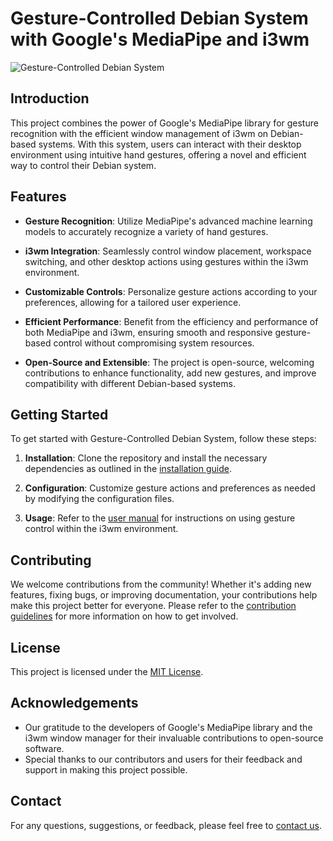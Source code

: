 # Gesture-Controlled Debian System with Google's MediaPipe and i3wm

![Gesture-Controlled Debian System](https://example.com/your_image.png)

## Introduction

This project combines the power of Google's MediaPipe library for gesture recognition with the efficient window management of i3wm on Debian-based systems. With this system, users can interact with their desktop environment using intuitive hand gestures, offering a novel and efficient way to control their Debian system.

## Features

- **Gesture Recognition**: Utilize MediaPipe's advanced machine learning models to accurately recognize a variety of hand gestures.
  
- **i3wm Integration**: Seamlessly control window placement, workspace switching, and other desktop actions using gestures within the i3wm environment.

- **Customizable Controls**: Personalize gesture actions according to your preferences, allowing for a tailored user experience.

- **Efficient Performance**: Benefit from the efficiency and performance of both MediaPipe and i3wm, ensuring smooth and responsive gesture-based control without compromising system resources.

- **Open-Source and Extensible**: The project is open-source, welcoming contributions to enhance functionality, add new gestures, and improve compatibility with different Debian-based systems.

## Getting Started

To get started with Gesture-Controlled Debian System, follow these steps:

1. **Installation**: Clone the repository and install the necessary dependencies as outlined in the [installation guide](docs/installation.md).

2. **Configuration**: Customize gesture actions and preferences as needed by modifying the configuration files.

3. **Usage**: Refer to the [user manual](docs/user_manual.md) for instructions on using gesture control within the i3wm environment.

## Contributing

We welcome contributions from the community! Whether it's adding new features, fixing bugs, or improving documentation, your contributions help make this project better for everyone. Please refer to the [contribution guidelines](CONTRIBUTING.md) for more information on how to get involved.

## License

This project is licensed under the [MIT License](LICENSE).

## Acknowledgements

- Our gratitude to the developers of Google's MediaPipe library and the i3wm window manager for their invaluable contributions to open-source software.
- Special thanks to our contributors and users for their feedback and support in making this project possible.

## Contact

For any questions, suggestions, or feedback, please feel free to [contact us](mailto:your_email@example.com).

